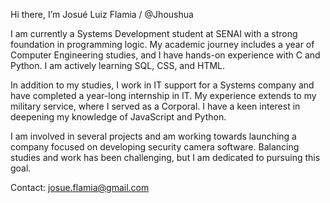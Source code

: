Hi there, I’m Josué Luiz Flamia / @Jhoushua

I am currently a Systems Development student at SENAI with a strong foundation in programming logic. 
My academic journey includes a year of Computer Engineering studies, and I have hands-on experience with C and Python. I am actively learning SQL, CSS, and HTML.

In addition to my studies, I work in IT support for a Systems company and have completed a year-long internship in IT. 
My experience extends to my military service, where I served as a Corporal. I have a keen interest in deepening my knowledge of JavaScript and Python.

I am involved in several projects and am working towards launching a company focused on developing security camera software. 
Balancing studies and work has been challenging, but I am dedicated to pursuing this goal.

Contact: josue.flamia@gmail.com
<!---
Jhoushua/Jhoushua is a ✨ special ✨ repository because its `README.md` (this file) appears on your GitHub profile.
You can click the Preview link to take a look at your changes.
--->
